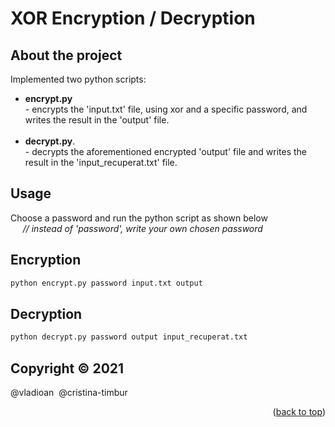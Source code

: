 # XOR Encryption / Decryption 
## About the project
Implemented two python scripts: 
- **encrypt.py**  
             - encrypts the 'input.txt' file, using xor and a specific password, and writes the result in the 'output' file.
            </br>
            </br>
- **decrypt.py**.  
             - decrypts the aforementioned encrypted 'output' file and writes the result in the 'input_recuperat.txt' file.

## Usage

Choose a password and run the python script as shown below    
  *&nbsp;&nbsp;&nbsp;&nbsp; // instead of 'password', write your own chosen password*


## Encryption
```bash
python encrypt.py password input.txt output
```

## Decryption
```bash
python decrypt.py password output input_recuperat.txt
```
## Copyright © 2021

@vladioan &nbsp;@cristina-timbur 

<p align="right">(<a href="#top">back to top</a>)</p>
